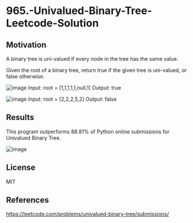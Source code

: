 # 965.-Univalued-Binary-Tree-Leetcode-Solution

## Motivation
A binary tree is uni-valued if every node in the tree has the same value.

Given the root of a binary tree, return true if the given tree is uni-valued, or false otherwise.


![image](https://user-images.githubusercontent.com/48378196/133423678-1a948b89-7e30-4ad1-a99d-3906d6336f84.png)
Input: root = [1,1,1,1,1,null,1]
Output: true

![image](https://user-images.githubusercontent.com/48378196/133423717-ec97e360-1491-4a83-bd93-d86453e17a17.png)
Input: root = [2,2,2,5,2]
Output: false


## Results 
This program outperforms 88.81% of Python online submissions for Univalued Binary Tree.

![image](https://user-images.githubusercontent.com/48378196/133424610-3f28e2a8-cea9-4d90-bead-8295d74a23f2.png)


## License
MIT

## References
https://leetcode.com/problems/univalued-binary-tree/submissions/
